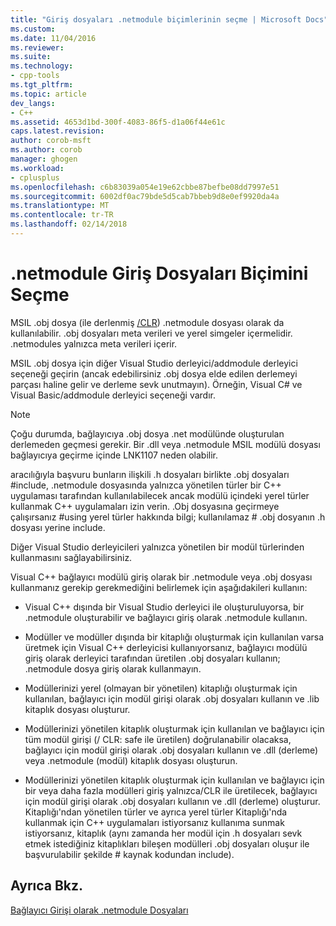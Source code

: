 ```yaml
---
title: "Giriş dosyaları .netmodule biçimlerinin seçme | Microsoft Docs"
ms.custom: 
ms.date: 11/04/2016
ms.reviewer: 
ms.suite: 
ms.technology:
- cpp-tools
ms.tgt_pltfrm: 
ms.topic: article
dev_langs:
- C++
ms.assetid: 4653d1bd-300f-4083-86f5-d1a06f44e61c
caps.latest.revision: 
author: corob-msft
ms.author: corob
manager: ghogen
ms.workload:
- cplusplus
ms.openlocfilehash: c6b83039a054e19e62cbbe87befbe08dd7997e51
ms.sourcegitcommit: 6002df0ac79bde5d5cab7bbeb9d8e0ef9920da4a
ms.translationtype: MT
ms.contentlocale: tr-TR
ms.lasthandoff: 02/14/2018
---
```

# <a name="choosing-the-format-of-netmodule-input-files"></a>.netmodule Giriş Dosyaları Biçimini Seçme
MSIL .obj dosya (ile derlenmiş [/CLR](../../build/reference/clr-common-language-runtime-compilation.md)) .netmodule dosyası olarak da kullanılabilir.  .obj dosyaları meta verileri ve yerel simgeler içermelidir.  .netmodules yalnızca meta verileri içerir.  
  
 MSIL .obj dosya için diğer Visual Studio derleyici/addmodule derleyici seçeneği geçirin (ancak edebilirsiniz .obj dosya elde edilen derlemeyi parçası haline gelir ve derleme sevk unutmayın).  Örneğin, Visual C# ve Visual Basic/addmodule derleyici seçeneği vardır.  
  
> [!NOTE]
>  Çoğu durumda, bağlayıcıya .obj dosya .net modülünde oluşturulan derlemeden geçmesi gerekir.  Bir .dll veya .netmodule MSIL modülü dosyası bağlayıcıya geçirme içinde LNK1107 neden olabilir.  
  
 aracılığıyla başvuru bunların ilişkili .h dosyaları birlikte .obj dosyaları #include, .netmodule dosyasında yalnızca yönetilen türler bir C++ uygulaması tarafından kullanılabilecek ancak modülü içindeki yerel türler kullanmak C++ uygulamaları izin verin.  .Obj dosyasına geçirmeye çalışırsanız #using yerel türler hakkında bilgi; kullanılamaz # .obj dosyanın .h dosyası yerine include.  
  
 Diğer Visual Studio derleyicileri yalnızca yönetilen bir modül türlerinden kullanmasını sağlayabilirsiniz.  
  
 Visual C++ bağlayıcı modülü giriş olarak bir .netmodule veya .obj dosyası kullanmanız gerekip gerekmediğini belirlemek için aşağıdakileri kullanın:  
  
-   Visual C++ dışında bir Visual Studio derleyici ile oluşturuluyorsa, bir .netmodule oluşturabilir ve bağlayıcı giriş olarak .netmodule kullanın.  
  
-   Modüller ve modüller dışında bir kitaplığı oluşturmak için kullanılan varsa üretmek için Visual C++ derleyicisi kullanıyorsanız, bağlayıcı modülü giriş olarak derleyici tarafından üretilen .obj dosyaları kullanın; .netmodule dosya giriş olarak kullanmayın.  
  
-   Modüllerinizi yerel (olmayan bir yönetilen) kitaplığı oluşturmak için kullanılan, bağlayıcı için modül girişi olarak .obj dosyaları kullanın ve .lib kitaplık dosyası oluşturur.  
  
-   Modüllerinizi yönetilen kitaplık oluşturmak için kullanılan ve bağlayıcı için tüm modül girişi (/ CLR: safe ile üretilen) doğrulanabilir olacaksa, bağlayıcı için modül girişi olarak .obj dosyaları kullanın ve .dll (derleme) veya .netmodule (modül) kitaplık dosyası oluşturun.  
  
-   Modüllerinizi yönetilen kitaplık oluşturmak için kullanılan ve bağlayıcı için bir veya daha fazla modülleri giriş yalnızca/CLR ile üretilecek, bağlayıcı için modül girişi olarak .obj dosyaları kullanın ve .dll (derleme) oluşturur.  Kitaplığı'ndan yönetilen türler ve ayrıca yerel türler Kitaplığı'nda kullanmak için C++ uygulamaları istiyorsanız kullanıma sunmak istiyorsanız, kitaplık (aynı zamanda her modül için .h dosyaları sevk etmek istediğiniz kitaplıkları bileşen modülleri .obj dosyaları oluşur ile başvurulabilir şekilde # kaynak kodundan include).  
  
## <a name="see-also"></a>Ayrıca Bkz.  
 [Bağlayıcı Girişi olarak .netmodule Dosyaları](../../build/reference/netmodule-files-as-linker-input.md)